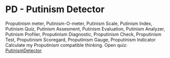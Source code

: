 # PD - **Putinism Detector**<br> 
Proputinism meter, Putinism-O-meter, Putinism Scale, Putinism Index, Putinism Quiz,
Putinism Assesment, Putinism Evaluation, Putinism Analyzer, Putinism Profiler, Proputinism Diagnostic,
Proputinism Check, Proputinism Test, Proputinism Scoregard, Proputinism Gauge, Proputinism Indicator<br>
Calculate my Proputinism compatible thinking. Open quiz:  
[PutinismDetector](https://veijoryhanen.github.io/PD/PutinismDetector.html)

